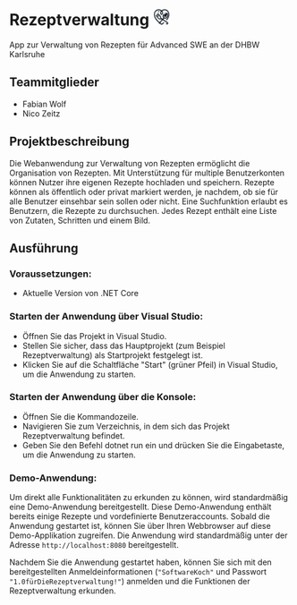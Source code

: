 # Rezeptverwaltung <img width="30" height="30" src="logo.png" alt="Rezeptverwaltung Logo">

App zur Verwaltung von Rezepten für Advanced SWE an der DHBW Karlsruhe

## Teammitglieder

-   Fabian Wolf
-   Nico Zeitz

## Projektbeschreibung

Die Webanwendung zur Verwaltung von Rezepten ermöglicht die Organisation von Rezepten. Mit Unterstützung für multiple Benutzerkonten können Nutzer ihre eigenen Rezepte hochladen und speichern. Rezepte können als öffentlich oder privat markiert werden, je nachdem, ob sie für alle Benutzer einsehbar sein sollen oder nicht. Eine Suchfunktion erlaubt es Benutzern, die Rezepte zu durchsuchen. Jedes Rezept enthält eine Liste von Zutaten, Schritten und einem Bild.

## Ausführung

### Voraussetzungen:

* Aktuelle Version von .NET Core

### Starten der Anwendung über Visual Studio:

* Öffnen Sie das Projekt in Visual Studio.
* Stellen Sie sicher, dass das Hauptprojekt (zum Beispiel Rezeptverwaltung) als Startprojekt festgelegt ist.
* Klicken Sie auf die Schaltfläche "Start" (grüner Pfeil) in Visual Studio, um die Anwendung zu starten.

### Starten der Anwendung über die Konsole:

* Öffnen Sie die Kommandozeile.
* Navigieren Sie zum Verzeichnis, in dem sich das Projekt Rezeptverwaltung befindet.
* Geben Sie den Befehl dotnet run ein und drücken Sie die Eingabetaste, um die Anwendung zu starten.

### Demo-Anwendung:

Um direkt alle Funktionalitäten zu erkunden zu können, wird standardmäßig eine Demo-Anwendung bereitgestellt. Diese Demo-Anwendung enthält bereits einige Rezepte und vordefinierte Benutzeraccounts. Sobald die Anwendung gestartet ist, können Sie über Ihren Webbrowser auf diese Demo-Applikation zugreifen. Die Anwendung wird standardmäßig unter der Adresse `http://localhost:8080` bereitgestellt.

Nachdem Sie die Anwendung gestartet haben, können Sie sich mit den bereitgestellten Anmeldeinformationen (`"SoftwareKoch"` und Passwort `"1.0fürDieRezeptverwaltung!"`) anmelden und die Funktionen der Rezeptverwaltung erkunden.
